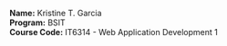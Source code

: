 **Name:** Kristine T. Garcia <br>
**Program:** BSIT <br>
**Course Code:** IT6314 - Web Application Development 1 
